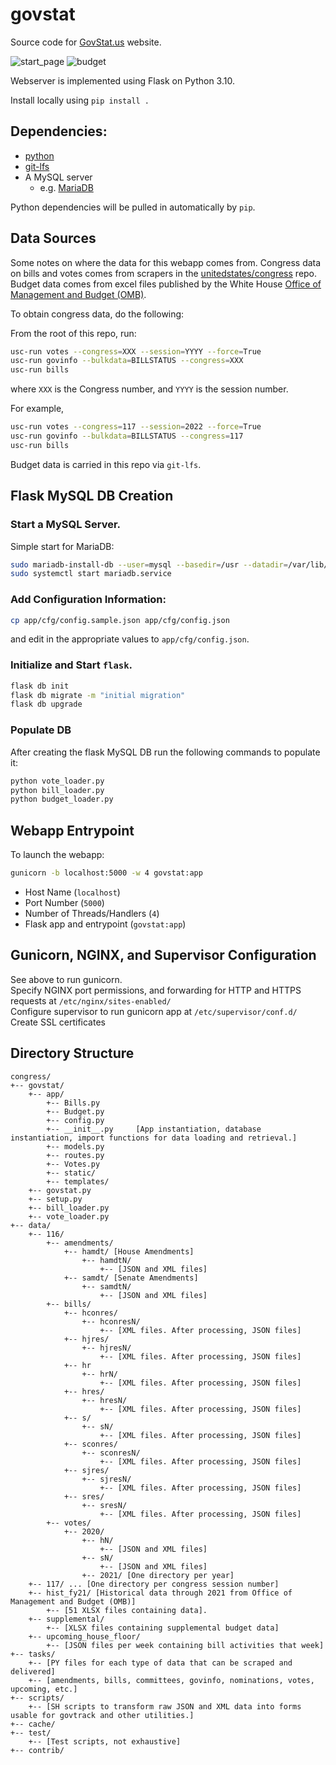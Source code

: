 # govstat

Source code for [GovStat.us](https://govstat.us) website.

![start\_page](https://user-images.githubusercontent.com/17132214/155255795-bf69314d-6f99-4750-af46-6c8b9693b3e0.png)
![budget](https://user-images.githubusercontent.com/17132214/155255799-56d17524-f30a-4681-82de-31f8369449b9.png)

Webserver is implemented using Flask on Python 3.10.

Install locally using `pip install .`

## Dependencies:

- [python](https://www.python.org/downloads/)
- [git-lfs](https://git-lfs.github.com/)
- A MySQL server
  - e.g. [MariaDB](https://mariadb.org/download)

Python dependencies will be pulled in automatically by `pip`.

## Data Sources
Some notes on where the data for this webapp comes from.
Congress data on bills and votes comes from scrapers in the
[unitedstates/congress](https://github.com/unitedstates/congress) repo.
Budget data comes from excel files published by the White House
[Office of Management and Budget (OMB)](https://www.whitehouse.gov/omb/historical-tables/).

To obtain congress data, do the following:

From the root of this repo, run:
```bash
usc-run votes --congress=XXX --session=YYYY --force=True
usc-run govinfo --bulkdata=BILLSTATUS --congress=XXX
usc-run bills
```
where `XXX` is the Congress number, and `YYYY` is the session number.

For example,
```bash
usc-run votes --congress=117 --session=2022 --force=True
usc-run govinfo --bulkdata=BILLSTATUS --congress=117
usc-run bills
```

Budget data is carried in this repo via `git-lfs`.

## Flask MySQL DB Creation

### Start a MySQL Server.
Simple start for MariaDB:
```bash
sudo mariadb-install-db --user=mysql --basedir=/usr --datadir=/var/lib/mysql
sudo systemctl start mariadb.service
```

### Add Configuration Information:
```bash
cp app/cfg/config.sample.json app/cfg/config.json
```
and edit in the appropriate values to `app/cfg/config.json`.

### Initialize and Start `flask`.
```bash
flask db init
flask db migrate -m "initial migration"
flask db upgrade
```

### Populate DB
After creating the flask MySQL DB run the following commands to populate it:
```bash
python vote_loader.py
python bill_loader.py
python budget_loader.py
```

## Webapp Entrypoint

To launch the webapp:
```bash
gunicorn -b localhost:5000 -w 4 govstat:app
```

- Host Name (`localhost`)
- Port Number (`5000`)
- Number of Threads/Handlers (`4`)
- Flask app and entrypoint (`govstat:app`)

## Gunicorn, NGINX, and Supervisor Configuration

See above to run gunicorn.\
Specify NGINX port permissions, and forwarding for HTTP and HTTPS requests at `/etc/nginx/sites-enabled/`\
Configure supervisor to run gunicorn app at `/etc/supervisor/conf.d/`\
Create SSL certificates

## Directory Structure

```
congress/
+--	govstat/
    +-- app/
        +--	Bills.py
        +-- Budget.py
        +-- config.py
        +-- __init__.py		[App instantiation, database instantiation, import functions for data loading and retrieval.]
        +-- models.py
        +-- routes.py
        +--	Votes.py
        +-- static/
        +-- templates/
    +-- govstat.py
    +-- setup.py
    +-- bill_loader.py
    +--	vote_loader.py
+--	data/
    +-- 116/
        +-- amendments/
            +-- hamdt/ [House Amendments]
                +-- hamdtN/
                    +-- [JSON and XML files]
            +-- samdt/ [Senate Amendments]
                +-- samdtN/
                    +-- [JSON and XML files]
        +-- bills/
            +-- hconres/
                +-- hconresN/
                    +-- [XML files. After processing, JSON files]
            +-- hjres/
                +-- hjresN/
                    +-- [XML files. After processing, JSON files]
            +-- hr
                +-- hrN/
                    +-- [XML files. After processing, JSON files]
            +-- hres/
                +-- hresN/
                    +-- [XML files. After processing, JSON files]
            +-- s/
                +-- sN/
                    +-- [XML files. After processing, JSON files]
            +-- sconres/
                +-- sconresN/
                    +-- [XML files. After processing, JSON files]
            +-- sjres/
                +-- sjresN/
                    +-- [XML files. After processing, JSON files]
            +-- sres/
                +-- sresN/
                    +-- [XML files. After processing, JSON files]
        +-- votes/
            +-- 2020/
                +-- hN/
                    +-- [JSON and XML files]
                +-- sN/
                    +-- [JSON and XML files]
                +-- 2021/ [One directory per year]
    +-- 117/ ... [One directory per congress session number]
    +--	hist_fy21/ [Historical data through 2021 from Office of Management and Budget (OMB)]
        +-- [51 XLSX files containing data].
    +-- supplemental/
        +-- [XLSX files containing supplemental budget data]
    +--	upcoming_house_floor/
        +-- [JSON files per week containing bill activities that week]
+-- tasks/
    +-- [PY files for each type of data that can be scraped and delivered]
    +--	[amendments, bills, committees, govinfo, nominations, votes, upcoming, etc.]
+-- scripts/
    +-- [SH scripts to transform raw JSON and XML data into forms usable for govtrack and other utilities.]
+-- cache/
+-- test/
    +-- [Test scripts, not exhaustive]
+-- contrib/
```
